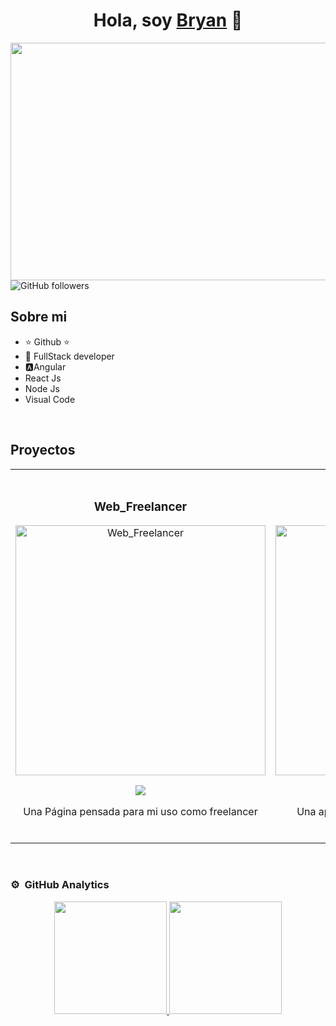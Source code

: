 <div align="center">
<h1 align="center">Hola, soy <a href="https://www.linkedin.com/in/bryanzavaladev/)">Bryan</a> 👋</h1>
</div>
<img src="https://imgur.com/bGOba5Z.png" style="width:740px; height:380px;>



[![GitHub followers](https://img.shields.io/github/followers/BryanDZV?style=social)](https://github.com/BryanDZV/BryanDZV)


## Sobre mi

- ⭐ Github  ⭐ 
- 📲 FullStack developer
- 🅰Angular
- React Js
- Node Js
- Visual Code

<br>

## Proyectos 
<table>
<tr>
<td width="50%">
<h3 align="center">Web_Freelancer</h3>
<div align="center">
<a href="https://freelancer-codigocondavid.netlify.app/" target="_blank"><img src="https://imgur.com/hs618OQ.png" width="400" alt="Web_Freelancer"></a>
<p>
<a href="https://github.com/BryanDZV/Web_Freelancer" target="_blank">
<img src="https://img.shields.io/badge/CÓDIGO-ff9?style=for-the-badge&logo=github&logoColor=black">
</a>
</p>
</p>Una Página pensada para mi uso como freelancer</p>
</div>
                                                                                      
</td>

<td width="50%">
               <br>
<h3 align="center">Protectora</h3>
<div align="center">                                       
<a href="https://github.com/BryanDZV/Team_Protectora" target="_blank"><img src="https://img.shields.io/badge/CÓDIGO-ff9?style=for-the-badge&logo=github&logoColor=black" width="400" alt="Curso arquitectura MVVM"></a>
<br>
<p>
<a href="https://github.com/ArisGuimera/SimpleAndroidMVVM" target="_blank">
<img src="https://img.shields.io/badge/C%C3%93DIGO-80ffaa?style=for-the-badge&logo=github&logoColor=black">
</a>



</p>
    <p>Una aplicacion web dedicada a ayudar en la adopción de animales</p>
    </div>                                                           
</table>                                                                                 
</div>

<br>

### ⚙️ &nbsp;GitHub Analytics

<p align="center">
<a href="https://github.com/BryanDZV">
  <img height="180em" src="https://github-readme-stats-eight-theta.vercel.app/api?username=BryanDZV&show_icons=true&theme=algolia&include_all_commits=true&count_private=true"/>
      <img height="180em" src="https://github-readme-stats-eight-theta.vercel.app/api/top-langs/?username=BryanDZV&layout=compact&langs_count=8&theme=algolia"/>
</a>
</p>
